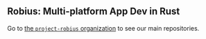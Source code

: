 ## Robius: Multi-platform App Dev in Rust

Go to [the `project-robius` organization](https://github.com/project-robius) to see our main repositories.
